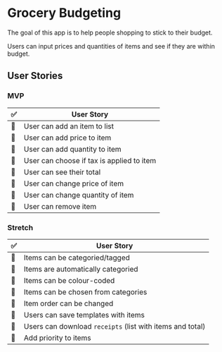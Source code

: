 # Grocery Budgeting
The goal of this app is to help people shopping to stick to their budget.

Users can input prices and quantities of items and see if they are within budget.

## User Stories
### MVP
| :white_check_mark: | User Story |
| --- | --- |
| :black_square_button: | User can add an item to list |
| :black_square_button: | User can add price to item |
| :black_square_button: | User can add quantity to item |
| :black_square_button: | User can choose if tax is applied to item |
| :black_square_button: | User can see their total |
| :black_square_button: | User can change price of item |
| :black_square_button: | User can change quantity of item |
| :black_square_button: | User can remove item |

### Stretch
| :white_check_mark: | User Story |
| --- | --- |
| :black_square_button: | Items can be categoried/tagged |
| :black_square_button: | Items are automatically categoried |
| :black_square_button: | Items can be colour-coded |
| :black_square_button: | Items can be chosen from categories |
| :black_square_button: | Item order can be changed |
| :black_square_button: | Users can save templates with items |
| :black_square_button: | Users can download `receipts` (list with items and total) |
| :black_square_button: | Add priority to items |